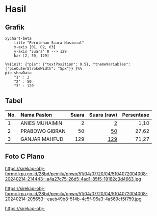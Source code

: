 # Hasil

## Grafik

```mermaid
xychart-beta
    title "Perolehan Suara Nasional"
    x-axis [01, 02, 03]
    y-axis "Suara" 0 --> 129
    bar [2, 50, 129]
```

```mermaid
%%{init: {"pie": {"textPosition": 0.5}, "themeVariables": {"pieOuterStrokeWidth": "5px"}} }%%
pie showData
    "1" : 2
    "2" : 50
    "3" : 129
```

## Tabel

| No. | Nama Paslon    | Suara | Suara (raw) | Persentase |
|:--- |:-------------- | -----:| -----------:| ----------:|
| 1   | ANIES MUHAIMIN | 2     | [2][p-1]    | 1,10       |
| 2   | PRABOWO GIBRAN | 50    | [50][p-2]   | 27,62      |
| 3   | GANJAR MAHFUD  | 129   | [129][p-3]  | 71,27      |


[p-1]: https://github.com/gigit-pemilu/pemilu-2024/blob/main/pilpres/hitung-suara/sub/51-bali/sub/04-gianyar/sub/07-payangan/sub/2004-puhu/sub/008-tps/sub/paslon-1.txt
[p-2]: https://github.com/gigit-pemilu/pemilu-2024/blob/main/pilpres/hitung-suara/sub/51-bali/sub/04-gianyar/sub/07-payangan/sub/2004-puhu/sub/008-tps/sub/paslon-2.txt
[p-3]: https://github.com/gigit-pemilu/pemilu-2024/blob/main/pilpres/hitung-suara/sub/51-bali/sub/04-gianyar/sub/07-payangan/sub/2004-puhu/sub/008-tps/sub/paslon-3.txt

## Foto C Plano

https://sirekap-obj-formc.kpu.go.id/28bd/pemilu/ppwp/51/04/07/20/04/5104072004008-20240214-214443--a4a27c75-26d5-4ad1-85f5-19182c3d4663.jpg

https://sirekap-obj-formc.kpu.go.id/28bd/pemilu/ppwp/51/04/07/20/04/5104072004008-20240214-205653--eaeb49b8-514b-4c5f-96a3-4a569cf5f759.jpg

https://sirekap-obj-formc.kpu.go.id/28bd/pemilu/ppwp/51/04/07/20/04/5104072004008-20240214-205832--a0f33b6d-e7da-45d8-b87e-bee5701c4952.jpg


## Metadata

| Key        | Value               |
| ---------- | ------------------- |
| Time Stamp | 2024-02-15 12:00:28 |



